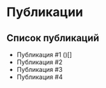 # Публикации
## Список публикаций
* Публикация #1 ()[]
* Публикация #2
* Публикация #3
* Публикация #4
